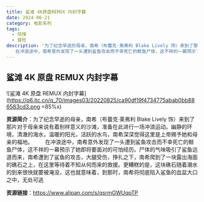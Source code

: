 ```yaml
---
title: 鲨滩 4K原盘REMUX 内封字幕
date: 2024-06-21
category: 电影系列
tags:
  - 惊悚
  - 冒险
description: '为了纪念早逝的母亲，南希（布蕾克·莱弗利 Blake Lively 饰）来到了那片对于母亲来说有着别样意义的沙滩，准备在此进行一场冲浪运动。幽静的环境，清澈的海水，温暖的阳光，活跃的水鸟，南希深深觉得这里是上帝赐予她和母亲的福地。
　　在冲浪途中，南希意外发现了一头遭到鲨鱼攻击而不幸死亡的鲸鱼尸体，这不祥的一幕预示了她即将要面对的可怕经历。尸体的气味吸引了鲨鱼远道而来，南希遭到了鲨鱼的攻击，大腿受伤，挣扎之下，南希爬到了一块露出海面的礁石之上，在这里等待着不知从何而来的救援。更糟糕的是，这块礁石随着潮水的到来很快就要被淹没，这也就意味着，到那时，南希将彻底陷入鲨鱼的血盆大口之中，无处可逃'
---
```


## 鲨滩 4K 原盘 REMUX 内封字幕

![鲨滩 4K 原盘 REMUX 内封字幕](https://p6.itc.cn/q_70/images03/20220825/ca90df19f4734775abab0bb886583cd3.png =85%x)

**资源简介**：为了纪念早逝的母亲，南希（布蕾克·莱弗利 Blake Lively 饰）来到了那片对于母亲来说有着别样意义的沙滩，准备在此进行一场冲浪运动。幽静的环境，清澈的海水，温暖的阳光，活跃的水鸟，南希深深觉得这里是上帝赐予她和母亲的福地。
　　在冲浪途中，南希意外发现了一头遭到鲨鱼攻击而不幸死亡的鲸鱼尸体，这不祥的一幕预示了她即将要面对的可怕经历。尸体的气味吸引了鲨鱼远道而来，南希遭到了鲨鱼的攻击，大腿受伤，挣扎之下，南希爬到了一块露出海面的礁石之上，在这里等待着不知从何而来的救援。更糟糕的是，这块礁石随着潮水的到来很快就要被淹没，这也就意味着，到那时，南希将彻底陷入鲨鱼的血盆大口之中，无处可逃

**资源链接**：https://www.alipan.com/s/qsrmGWUqpTP
